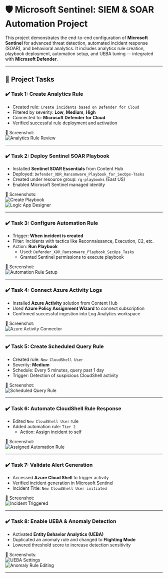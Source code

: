 # 🛡️ Microsoft Sentinel: SIEM & SOAR Automation Project

This project demonstrates the end-to-end configuration of **Microsoft Sentinel** for advanced threat detection, automated incident response (SOAR), and behavioral analytics. It includes analytics rule creation, playbook deployment, automation setup, and UEBA tuning — integrated with **Microsoft Defender**.

---

## 🧩 Project Tasks

### ✔️ Task 1: Create Analytics Rule
- Created rule: `Create incidents based on Defender for Cloud`
- Filtered by severity: **Low**, **Medium**, **High**
- Connected to: **Microsoft Defender for Cloud**
- Verified successful rule deployment and activation

📸 Screenshot:  
![Analytics Rule Review](./screenshots/analytics-rule-review.png)

---

### ✔️ Task 2: Deploy Sentinel SOAR Playbook
- Installed **Sentinel SOAR Essentials** from Content Hub
- Deployed: `Defender_XDR_Ransomware_Playbook_for_SecOps-Tasks`
- Created under resource group: `rg-playbooks` (East US)
- Enabled Microsoft Sentinel managed identity

📸 Screenshots:  
![Create Playbook](./screenshots/create-playbook.png)  
![Logic App Designer](./screenshots/logic-app-designer.png)

---

### ✔️ Task 3: Configure Automation Rule
- Trigger: **When incident is created**
- Filter: Incidents with tactics like Reconnaissance, Execution, C2, etc.
- Action: **Run Playbook**
  - Used: `Defender_XDR_Ransomware_Playbook_SecOps_Tasks`
  - Granted Sentinel permissions to execute playbook

📸 Screenshot:  
![Automation Rule Setup](./screenshots/automation-rule.png)

---

### ✔️ Task 4: Connect Azure Activity Logs
- Installed **Azure Activity** solution from Content Hub
- Used **Azure Policy Assignment Wizard** to connect subscription
- Confirmed successful ingestion into Log Analytics workspace

📸 Screenshot:  
![Azure Activity Connector](./screenshots/azure-activity-connected.png)

---

### ✔️ Task 5: Create Scheduled Query Rule
- Created rule: `New CloudShell User`
- Severity: **Medium**
- Schedule: Every 5 minutes, query past 1 day
- Trigger: Detection of suspicious CloudShell activity

📸 Screenshot:  
![Scheduled Query Rule](./screenshots/scheduled-query-rule.png)

---

### ✔️ Task 6: Automate CloudShell Rule Response
- Edited `New CloudShell User` rule
- Added automation rule: `Tier 2`
  - Action: Assign incident to self

📸 Screenshot:  
![Assigned Automation Rule](./screenshots/assigned-automation.png)

---

### ✔️ Task 7: Validate Alert Generation
- Accessed **Azure Cloud Shell** to trigger activity
- Verified incident generation in Microsoft Sentinel
- Incident Title: `New CloudShell User initiated`

📸 Screenshot:  
![Incident Triggered](./screenshots/incidents-triggered.png)

---

### ✔️ Task 8: Enable UEBA & Anomaly Detection
- Activated **Entity Behavior Analytics (UEBA)**
- Duplicated an anomaly rule and changed to **Flighting Mode**
- Lowered threshold score to increase detection sensitivity

📸 Screenshots:  
![UEBA Settings](./screenshots/ueba-enabled.png)  
![Anomaly Rule Editing](./screenshots/anomaly-rule-flighting.png)

---
